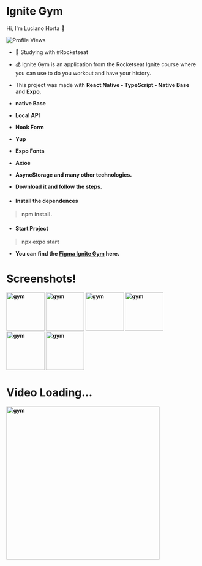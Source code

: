 <h1 align="left">
  Ignite Gym
</h1>
<p align="left"> Hi, I'm Luciano Horta 🖖 </p>
<p> <img src="https://komarev.com/ghpvc/?username=auadmendes&color=yellow" alt="Profile Views" /> </p>

- 🚀 Studying with #Rocketseat
- 💰 Ignite Gym is an application from the Rocketseat Ignite course where you can use to do you workout and have your history.

- This project was made with <b>React Native - TypeScript - Native Base</b> and <b>Expo</b>,
- <b>native Base<b>
- <b>Local API<b>
- <b>Hook Form<b>
- <b>Yup<b>
- <b>Expo Fonts<b>
- <b>Axios<b>
- <b>AsyncStorage<b> and many other technologies.
- Download it and follow the steps.

- <h4> Install the dependences </h4>

> npm install.

- <h4> Start Project </h4>

> npx expo start

- You can find the <a href="https://www.figma.com/file/hqMCAjXyhnpe1sugaCq0xX/Ignite-Gym-(Community)?type=design&node-id=37-6&mode=design&t=rukmAYSZtpapGtaa-0">Figma Ignite Gym</a> here.


# Screenshots!


<div class="row"> 
 <div class="column">
  <img width="100" alt="gym" src="https://github.com/auadmendes/ignitegym/assets/5294488/6356b913-5fa4-4dea-9a2d-a7cb15d22ca8.PNG">
  <img width="100" alt="gym" src="https://github.com/auadmendes/ignitegym/assets/5294488/25f48e0b-c696-486f-8827-0dc382647c4a.PNG">
  <img width="100" alt="gym" src="https://github.com/auadmendes/ignitegym/assets/5294488/b1fbbf9b-68a5-44c7-88f2-69043b320b40.PNG">
  <img width="100" alt="gym" src="https://github.com/auadmendes/ignitegym/assets/5294488/0b70c3d7-3d0d-4cea-b34d-32760211c0c0.PNG">
  <img width="100" alt="gym" src="https://github.com/auadmendes/ignitegym/assets/5294488/a8514585-4f75-4d49-a66f-b1eef241c416.PNG">
   <img width="100" alt="gym" src="https://github.com/auadmendes/ignitegym/assets/5294488/9639d772-c310-4280-b8ba-9e8a5f5d6c7c.PNG">
  </div>
  <div class="column">
 </div>
  
# Video Loading...

<img width="400" alt="gym" src="https://github.com/auadmendes/ignitegym/assets/5294488/c46eb926-1714-4a07-aa80-90c439466570.gif">
 
 </div>
